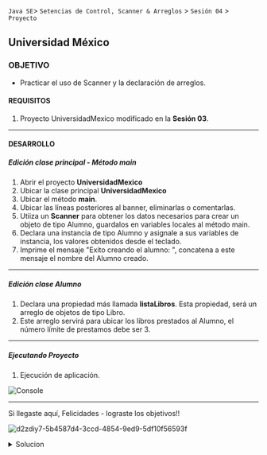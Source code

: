 
`Java SE`> `Setencias de Control, Scanner & Arreglos` > `Sesión 04` > `Proyecto`

## Universidad México

### OBJETIVO

- Practicar el uso de Scanner y la declaración de arreglos.

#### REQUISITOS

1. Proyecto UniversidadMexico modificado en la <b>Sesión 03</b>.

<hr>

#### DESARROLLO

##### Edición clase principal - Método main

1. Abrir el proyecto <b>UniversidadMexico</b>
2. Ubicar la clase principal <b>UniversidadMexico</b>
3. Ubicar el método <b>main</b>.
5. Ubicar las líneas posteriores al banner, eliminarlas o comentarlas.
6. Utiiza un <b>Scanner</b> para obtener los datos necesarios para crear un objeto de tipo Alumno, guardalos en variables locales al método main.
7. Declara una instancia de tipo Alumno y asignale a sus variables de instancia, los valores obtenidos desde el teclado.
8. Imprime el mensaje "Exito creando el alumno: ", concatena a este mensaje el nombre del Alumno creado.

<hr>

##### Edición clase Alumno
1. Declara una propiedad más llamada <b>listaLibros</b>. Esta propiedad, será un arreglo de objetos de tipo Libro.
2. Este arreglo servirá para ubicar los libros prestados al Alumno, el número límite de prestamos debe ser 3.

<hr>

##### Ejecutando Proyecto

1. Ejecución de aplicación. 

![Console](https://user-images.githubusercontent.com/56565204/67613052-86b54280-f76e-11e9-93b5-af54e9c527a6.png)

<hr>

Si llegaste aquí, Felicidades - lograste los objetivos!!

![d2zdiy7-5b4587d4-3ccd-4854-9ed9-5df10f56593f](https://user-images.githubusercontent.com/56565204/67228451-e625f200-f3fe-11e9-99ce-ad733b945ebd.png)

<details>
	<summary>Solucion</summary>
	<p> 1. Utiliza la clase Scanner para solicitar los datos necesarios para registrar un Alumno.</b>. </p>
	<p> 2. Declara una instancia de Alumno, asigna a sus variables de instancia los valores obtenidos en el punto 1. </p>
	<p> 3. Imprime el mensaje "Éxito creando alumno: ", concatena el nombre del Alumno creado.</p>
	<p> 4. En la clase Alumno, agrega la propiedad listaLibros <b>-arreglo de objetos de tipo Libro, tamaño 3-.</b> </p>
	<p> 5. Ejecuta el proyecto</p>
</details> 
